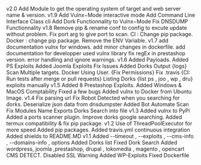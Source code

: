 v2.0
Add Module to get the operating system of target and web server name & version.
v1.9
Add Vulnx−Mode interactive mode
Add Command Line Interface Class cli
Add Dork Functionnality to Vulnx−Mode
Fix DNSDUMP Functionnality
v1.8
Remove pip & rename conf to config to excute update without problem.
Fix port arg to give port to scan.
CI : Change pip package.
Docker : change pip package.
Remove the ENV Variable.
v1.7
add documentation vulnx for windows.
add minor changes in dockerfile.
add documentation for developper used vulnx library
fix regEx in prestashop version.
error handling and ignore warnings.
v1.6
Added Payloads.
Added PS Exploits
Added Joomla Exploits
Fix Issues
Added Dorks Output {logs}
Scan Multiple targets.
Docker Using User. {Fix Permissions}
Fix .travis {CI: Run tests after merge or pull requests}
Listing Dorks {list ps , joo , wp , dru} exploits manually
v1.5
Added 8 Prestashop Exploits.
Added Windows & MacOS Comptability
Fixed a few bugs
Added vulnx to Docker from Ubuntu Image.
v1.4
Fix parsing url
Fix Robot Detected when you searching for dorks.
Deserialize json data from dnsdumpster
Added Bot Automate Scan
Fix Modules Name
Exports Dorks Search into file
v1.3
Added vulnx to PyPi
Added a ports scanner plugin.
Improve dorks google searching.
Added termux compatibility & fix pip package.
v1.2
Use of ThreadPoolExecutor for more speed
Added pip packages.
Added travis.yml continuous integration
Added shields to README.MD
v1.1
Added --timeout , --exploits , --cms-info , --domains-info , options
Added Dorks list
Fixed Dork Search
Added wordpress, joomla ,prestashop, drupal , lokomedia , magento , opencart CMS DETECT.
Disabled SSL Warning
Added WP-Exploits
Fixed Dockerfile
